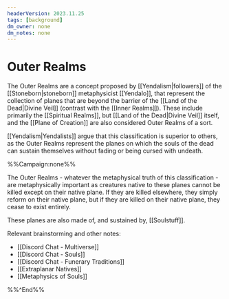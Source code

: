 ```yaml
---
headerVersion: 2023.11.25
tags: [background]
dm_owner: none
dm_notes: none
---
```

# Outer Realms

The Outer Realms are a concept proposed by [[Yendalism|followers]] of the [[Stoneborn|stoneborn]] metaphysicist [[Yendalo]], that represent the collection of planes that are beyond the barrier of the [[Land of the Dead|Divine Veil]] (contrast with the [[Inner Realms]]). These include primarily the [[Spiritual Realms]], but [[Land of the Dead|Divine Veil]] itself, and the [[Plane of Creation]] are also considered Outer Realms of a sort. 

[[Yendalism|Yendalists]] argue that this classification is superior to others, as the Outer Realms represent the planes on which the souls of the dead can sustain themselves without fading or being cursed with undeath.

%%Campaign:none%%

The Outer Realms - whatever the metaphysical truth of this classification - are metaphysically important as creatures native to these planes cannot be killed except on their native plane. If they are killed elsewhere, they simply reform on their native plane, but if they are killed on their native plane, they cease to exist entirely. 

These planes are also made of, and sustained by, [[Soulstuff]]. 

Relevant brainstorming and other notes:
- [[Discord Chat - Multiverse]]
- [[Discord Chat - Souls]]
- [[Discord Chat - Funerary Traditions]]
- [[Extraplanar Natives]]
- [[Metaphysics of Souls]]

%%^End%%